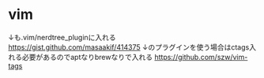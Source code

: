 # vim
↓も.vim/nerdtree_pluginに入れる  
https://gist.github.com/masaakif/414375
↓のプラグインを使う場合はctags入れる必要があるのでaptなりbrewなりで入れる
https://github.com/szw/vim-tags
